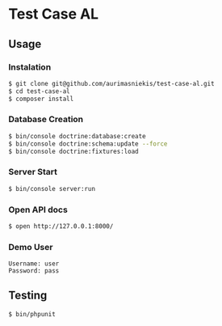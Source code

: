 # Test Case AL

## Usage

### Instalation

```bash
$ git clone git@github.com/aurimasniekis/test-case-al.git
$ cd test-case-al
$ composer install

```

### Database Creation

```bash
$ bin/console doctrine:database:create
$ bin/console doctrine:schema:update --force
$ bin/console doctrine:fixtures:load
```

### Server Start

```bash
$ bin/console server:run
```

### Open API docs

```bash
$ open http://127.0.0.1:8000/
```

### Demo User

```
Username: user
Password: pass
```

## Testing

```bash
$ bin/phpunit
```